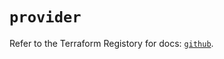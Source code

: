 # `provider`

Refer to the Terraform Registory for docs: [`github`](https://registry.terraform.io/providers/integrations/github/5.30.1/docs).

